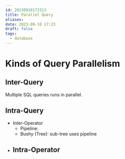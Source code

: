 ```yaml
---
id: 20230918172313
title: Parallel Query
aliases: 
date: 2023-09-18 17:23
draft: false
tags:
  - database
---
```



# Kinds of Query Parallelism

## Inter-Query

Multiple SQL queries runs in parallel.

## Intra-Query

- Inter-Operator
	- Pipeline: 
	- Bushy (Tree): sub-tree uses pipeline
- Intra-Operator
	- 